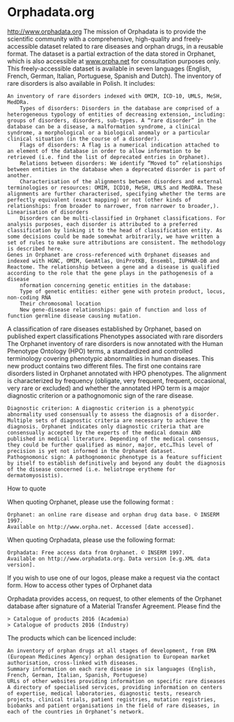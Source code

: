 # Orphadata.org
http://www.orphadata.org
The mission of Orphadata is to provide the scientific community with a comprehensive, high-quality and freely-accessible dataset related to rare diseases and orphan drugs, in a reusable format.
The dataset is a partial extraction of the data stored in Orphanet, which is also accessible at www.orpha.net for consultation purposes only.
This freely-accessible dataset is available in seven languages (English, French, German, Italian, Portuguese, Spanish and Dutch). The inventory of rare disorders is also available in Polish. It includes:

    An inventory of rare disorders indexed with OMIM, ICD-10, UMLS, MeSH, MedDRa.
        Types of disorders: Disorders in the database are comprised of a heterogeneous typology of entities of decreasing extension, including: groups of disorders, disorders, sub-types. A “rare disorder” in the database can be a disease, a malformation syndrome, a clinical syndrome, a morphological or a biological anomaly or a particular clinical situation (in the course of a disorder).
        Flags of disorders: A flag is a numerical indication attached to an element of the database in order to allow information to be retrieved (i.e. find the list of deprecated entries in Orphanet).
        Relations between disorders: We identify “Moved to” relationships between entities in the database when a deprecated disorder is part of another.
        Characterisation of the alignments between disorders and external terminologies or resources: OMIM, ICD10, MeSH, UMLS and MedDRA. These alignments are further characterised, specifying whether the terms are perfectly equivalent (exact mapping) or not (other kinds of relationships: from broader to narrower, from narrower to broader,).
    Linearisation of disorders
        Disorders can be multi-classified in Orphanet classifications. For analysis purposes, each disorder is attributed to a preferred classification by linking it to the head of classification entity. As some decisions could be made somewhat arbitrarily, we have written a set of rules to make sure attributions are consistent. The methodology is described here.
    Genes in Orphanet are cross-referenced with Orphanet diseases and indexed with HGNC, OMIM, GenAtlas, UniProtKB, Ensembl, IUPHAR-DB and Reactome. The relationship between a gene and a disease is qualified according to the role that the gene plays in the pathogenesis of a disease 
        nformation concerning genetic entities in the database:
        Type of genetic entities: either gene with protein product, locus, non-coding RNA
        Their chromosomal location
        New gene-disease relationships: gain of function and loss of function germline disease causing mutation.

A classification of rare diseases established by Orphanet, based on published expert classifications
Phenotypes associated with rare disorders
The Orphanet inventory of rare disorders is now annotated with the Human Phenotype Ontology (HPO) terms, a standardized and controlled terminology covering phenotypic abnormalities in human diseases.
This new product contains two different files. The first one contains rare disorders listed in Orphanet annotated with HPO phenotypes. The alignment is characterized by frequency (obligate, very frequent, frequent, occasional, very rare or excluded) and whether the annotated HPO term is a major diagnostic criterion or a pathognomonic sign of the rare disease.

    Diagnostic criterion: A diagnostic criterion is a phenotypic abnormality used consensually to assess the diagnosis of a disorder. Multiple sets of diagnostic criteria are necessary to achieve the diagnosis. Orphanet indicates only diagnostic criteria that are consensually accepted by the experts of the medical domain AND published in medical literature. Depending of the medical consensus, they could be further qualified as minor, major, etc…This level of precision is yet not informed in the Orphanet dataset.
    Pathognomonic sign: A pathognomonic phenotype is a feature sufficient by itself to establish definitively and beyond any doubt the diagnosis of the disease concerned (i.e. heliotrope erytheme for dermatomyosistis).
How to quote

When quoting Orphanet, please use the following format :

    Orphanet: an online rare disease and orphan drug data base. © INSERM 1997.
    Available on http://www.orpha.net. Accessed [date accessed].


When quoting Orphadata, please use the following format:

    Orphadata: Free access data from Orphanet. © INSERM 1997.
    Available on http://www.orphadata.org. Data version [e.g.XML data version].


If you wish to use one of our logos, please make a request via the contact form.
How to access other types of Orphanet data


Orphadata provides access, on request, to other elements of the Orphanet database after signature of a Material Transfer Agreement.
Please find the

    > Catalogue of products 2016 (Academia)
    > Catalogue of products 2016 (Industry)


The products which can be licenced include:

    An inventory of orphan drugs at all stages of development, from EMA (European Medicines Agency) orphan designation to European market authorisation, cross-linked with diseases.
    Summary information on each rare disease in six languages (English, French, German, Italian, Spanish, Portuguese)
    URLs of other websites providing information on specific rare diseases
    A directory of specialised services, providing information on centers of expertise, medical laboratories, diagnostic tests, research projects, clinical trials, patient registries, mutation registries, biobanks and patient organisations in the field of rare diseases, in each of the countries in Orphanet’s network.

